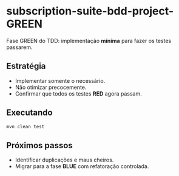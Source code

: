 
# subscription-suite-bdd-project-GREEN

Fase GREEN do TDD: implementação **mínima** para fazer os testes passarem.

## Estratégia

- Implementar somente o necessário.  
- Não otimizar precocemente.  
- Confirmar que todos os testes **RED** agora passam.

## Executando

```bash
mvn clean test
```

## Próximos passos

- Identificar duplicações e maus cheiros.  
- Migrar para a fase **BLUE** com refatoração controlada.

